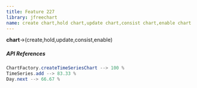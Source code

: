 ```yaml
---
title: Feature 227
library: jfreechart
name: create chart,hold chart,update chart,consist chart,enable chart
---
```


**chart**->(create,hold,update,consist,enable)

##### API References

```java
ChartFactory.createTimeSeriesChart --> 100 %
TimeSeries.add --> 83.33 %
Day.next --> 66.67 %
```
